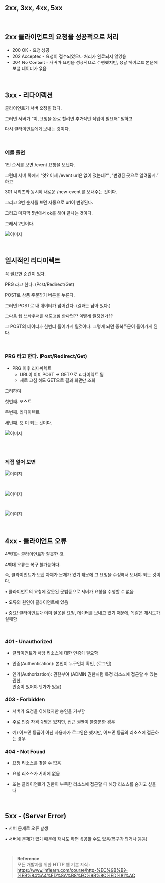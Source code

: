 ## 2xx, 3xx, 4xx, 5xx

<br/>

## 2xx 클라이언트의 요청을 성공적으로 처리

- 200 OK - 요청 성공
- 202 Accepted - 요청이 접수되었으나 처리가 완료되지 않았음
- 204 No Content - 서버가 요청을 성공적으로 수행했지만, 응답 페이로드 본문에 보낼 데이터가 없음

<br/>

## 3xx - 리다이렉션
클라이언트가 서버 요청을 했다. 

그러면 서버가 “이, 요청을 완료 할려면 추가적인 작업이 필요해” 말하고

다시 클라이언트에게 보내는 것이다.

<br/>

### 예를 들면

1번 순서를 보면 /event 요청을 보낸다.

그런데 서버 쪽에서 “엇? 이제 /event url은 없어 졌는데?” ,“변경된 곳으로 알려줄게.” 하고 

301 시리즈와 동시에 새로운 /new-event 를 보내주는 것이다. 

그리고 3번 순서를 보면 자동으로 url이 변경된다.

그리고 마지막 5번에서 ok를 해야 끝나는 것이다.

그래서 2번이다.

![이미지](/programming/img/HTTP29.PNG)

<br/>

## 일시적인 리다이렉트

꼭 필요한 순간이 있다.

PRG 라고 한다. (Post/Redirect/Get)

POST로 상품 주문하기 버튼을 누른다.

그러면 POST로 내 데이터가 넘어간다. (결과는 남아 있다.)

그다음 웹 브라우저를 새로고침 한다면?? 어떻게 될것인가??

그 POST의 데이터가 한번더 들어가게 될것이다. 그렇게 되면 중복주문이 들어가게 된다.

<br/>

### PRG 라고 한다. (Post/Redirect/Get)

- PRG 이후 리다이렉트
    - URL이 이미 POST -> GET으로 리다이렉트 됨
    - 새로 고침 해도 GET으로 결과 화면만 조회

그리하여 

첫번째. 포스트

두번째. 리다이렉트

세번째. 겟 이 되는 것이다.

![이미지](/programming/img/HTTP28.PNG)

<br/><br/>

### 직접 열어 보면

![이미지](/programming/img/HTTP30.PNG)

<br/>

![이미지](/programming/img/HTTP31.PNG)

<br/>

![이미지](/programming/img/HTTP32.PNG)

<br/>

## 4xx - 클라이언트 오류

4백대는 클라이언트가 잘못한 것.

4백대 오류는 복구 불가능하다. 

즉, 클라이언트가 보낸 자체가 문제가 있기 때문에 그 요청을 수정해서 보내야 되는 것이다.

• 클라이언트의 요청에 잘못된 문법등으로 서버가 요청을 수행할 수 없음

• 오류의 원인이 클라이언트에 있음

• 중요! 클라이언트가 이미 잘못된 요청, 데이터를 보내고 있기 때문에, 똑같은 재시도가 실패함

<br/>

### 401 - Unauthorized
- 클라이언트가 해당 리소스에 대한 인증이 필요함

- 인증(Authentication): 본인이 누구인지 확인, (로그인)

- 인가(Authorization): 권한부여 (ADMIN 권한처럼 특정 리소스에 접근할 수 있는 권한, <br/>
인증이 있어야 인가가 있음)


### 403 - Forbidden
- 서버가 요청을 이해했지만 승인을 거부함

- 주로 인증 자격 증명은 있지만, 접근 권한이 불충분한 경우

- 예) 어드민 등급이 아닌 사용자가 로그인은 했지만, 어드민 등급의 리소스에 접근하는 경우


### 404 - Not Found
- 요청 리소스를 찾을 수 없음
- 요청 리소스가 서버에 없음

- 또는 클라이언트가 권한이 부족한 리소스에 접근할 때 해당 리소스를 숨기고 싶을 때

<br/>

## 5xx - (Server Error)

• 서버 문제로 오류 발생

• 서버에 문제가 있기 때문에 재시도 하면 성공할 수도 있음(복구가 되거나 등등)

<br/>


>**Reference** <br/>모든 개발자를 위한 HTTP 웹 기본 지식 : https://www.inflearn.com/course/http-%EC%9B%B9-%EB%84%A4%ED%8A%B8%EC%9B%8C%ED%81%AC